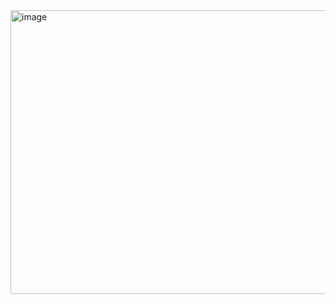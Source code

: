 <img width="940" height="454" alt="image" src="https://github.com/user-attachments/assets/f7febefd-c572-4716-8863-14bee755a414" />
